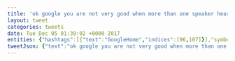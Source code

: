 ```yaml
---
title: 'ok google you are not very good when more than one speaker hears me. @googlecanada @googlecloud #GoogleHome'
layout: tweet
categories: tweets
date: Tue Dec 05 01:39:02 +0000 2017
entities: {"hashtags":[{"text":"GoogleHome","indices":[96,107]}],"symbols":[],"user_mentions":[{"screen_name":"googlecanada","name":"Google Canada","id":21311075,"id_str":"21311075","indices":[69,82]},{"screen_name":"googlecloud","name":"Google Cloud","id":19367815,"id_str":"19367815","indices":[83,95]}],"urls":[]}
tweetJson: {"text":"ok google you are not very good when more than one speaker hears me. @googlecanada @googlecloud #GoogleHome"}
---
```

